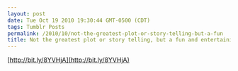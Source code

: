 ```yaml
---
layout: post
date: Tue Oct 19 2010 19:30:44 GMT-0500 (CDT)
tags: Tumblr Posts
permalink: /2010/10/not-the-greatest-plot-or-story-telling-but-a-fun
title: Not the greatest plot or story telling, but a fun and entertaining film. 
---
```


[http://bit.ly/8YVHjA](http://bit.ly/8YVHjA)
